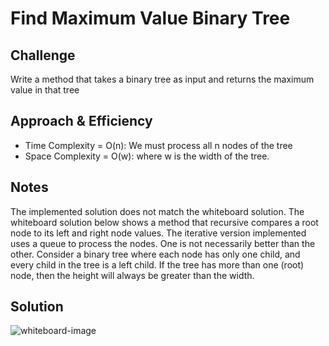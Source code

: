 # Find Maximum Value Binary Tree

## Challenge
Write a method that takes a binary tree as input and returns the maximum value in that tree

## Approach & Efficiency
* Time Complexity = O(n): We must process all n nodes of the tree
* Space Complexity = O(w): where w is the width of the tree. 

## Notes
The implemented solution does not match the whiteboard solution. The whiteboard solution below shows a method that
recursive compares a root node to its left and right node values. The iterative version implemented uses a queue to 
process the nodes. One is not necessarily better than the other. Consider a binary tree where each node has only one child, and every 
child in the tree is a left child. If the tree has more than one (root) node, then the height will always be greater than the width.

## Solution
![whiteboard-image](../../assets/find-maximum-value-binary-tree.jpg)
